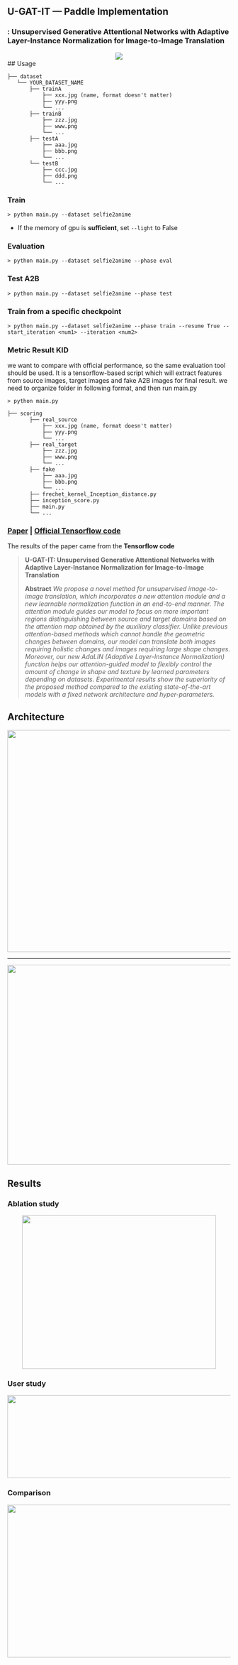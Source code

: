 ## U-GAT-IT &mdash; Paddle Implementation
### : Unsupervised Generative Attentional Networks with Adaptive Layer-Instance Normalization for Image-to-Image Translation

<div align="center">
  <img src="./assets/teaser.png">
</div>
## Usage

```
├── dataset
   └── YOUR_DATASET_NAME
       ├── trainA
           ├── xxx.jpg (name, format doesn't matter)
           ├── yyy.png
           └── ...
       ├── trainB
           ├── zzz.jpg
           ├── www.png
           └── ...
       ├── testA
           ├── aaa.jpg 
           ├── bbb.png
           └── ...
       └── testB
           ├── ccc.jpg 
           ├── ddd.png
           └── ...
```

### Train
```
> python main.py --dataset selfie2anime
```
* If the memory of gpu is **sufficient**, set `--light` to False

### Evaluation
```
> python main.py --dataset selfie2anime --phase eval
```
### Test A2B
```
> python main.py --dataset selfie2anime --phase test
```
### Train from a specific checkpoint<num1>
```
> python main.py --dataset selfie2anime --phase train --resume True --start_iteration <num1> --iteration <num2>
```

### Metric Result KID
we want to compare with official performance, so the same evaluation tool should be used.
It is a tensorflow-based script which will extract features from source images, target images and fake A2B images for final result. we need to organize folder in following format, and then run main.py
```
> python main.py
```
```
├── scoring
       ├── real_source
           ├── xxx.jpg (name, format doesn't matter)
           ├── yyy.png
           └── ...
       ├── real_target
           ├── zzz.jpg
           ├── www.png
           └── ...
       ├── fake
           ├── aaa.jpg 
           ├── bbb.png
           └── ...
       ├── frechet_kernel_Inception_distance.py 
       ├── inception_score.py
       ├── main.py
       └── ...
```


### [Paper](https://arxiv.org/abs/1907.10830) | [Official Tensorflow code](https://github.com/taki0112/UGATIT)
The results of the paper came from the **Tensorflow code**


> **U-GAT-IT: Unsupervised Generative Attentional Networks with Adaptive Layer-Instance Normalization for Image-to-Image Translation**<br>
>
> **Abstract** *We propose a novel method for unsupervised image-to-image translation, which incorporates a new attention module and a new learnable normalization function in an end-to-end manner. The attention module guides our model to focus on more important regions distinguishing between source and target domains based on the attention map obtained by the auxiliary classifier. Unlike previous attention-based methods which cannot handle the geometric changes between domains, our model can translate both images requiring holistic changes and images requiring large shape changes. Moreover, our new AdaLIN (Adaptive Layer-Instance Normalization) function helps our attention-guided model to flexibly control the amount of change in shape and texture by learned parameters depending on datasets. Experimental results show the superiority of the proposed method compared to the existing state-of-the-art models with a fixed network architecture and hyper-parameters.*


## Architecture
<div align="center">
  <img src = './assets/generator.png' width = '785px' height = '500px'>
</div>

---

<div align="center">
  <img src = './assets/discriminator.png' width = '785px' height = '450px'>
</div>

## Results
### Ablation study
<div align="center">
  <img src = './assets/ablation.png' width = '438px' height = '346px'>
</div>

### User study
<div align="center">
  <img src = './assets/user_study.png' width = '738px' height = '187px'>
</div>

### Comparison
<div align="center">
  <img src = './assets/kid.png' width = '787px' height = '344px'>
</div>
